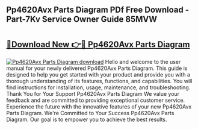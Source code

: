 ## Pp4620Avx Parts Diagram PDf Free Download - Part-7Kv Service Owner Guide 85MVW

# <h2><a href="http://dfn3cn9.blite.top/?on=Pp4620Avx+Parts+Diagram">🔗Download New 👉🔴 Pp4620Avx Parts Diagram</a></h2>

[![Pp4620Avx Parts Diagram download](https://i.imgur.com/lujVjoI.png)](http://dfn3cn9.blite.top/?on=Pp4620Avx+Parts+Diagram)
Hello and welcome to the user manual for your newly delivered Pp4620Avx Parts Diagram. This guide is designed to help you get started with your product and provide you with a thorough understanding of its features, functions, and capabilities. You will find instructions for installation, usage, maintenance, and troubleshooting. Thank You for Your Support Pp4620Avx Parts Diagram We value your feedback and are committed to providing exceptional customer service. Experience the future with the innovative features of your new Pp4620Avx Parts Diagram. We're Committed to Your Success Pp4620Avx Parts Diagram. Our goal is to empower you to achieve the best results.
